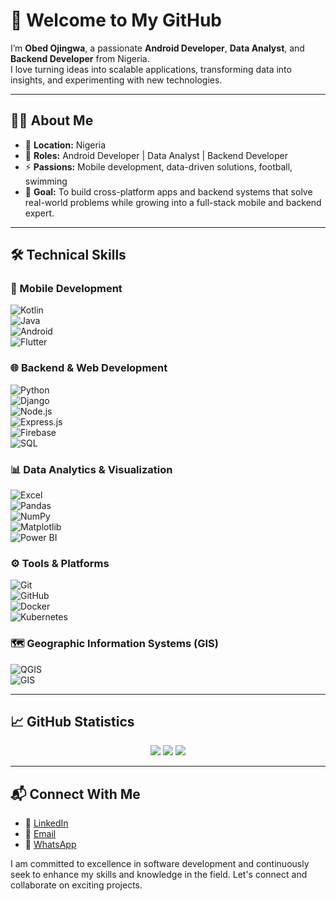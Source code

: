 

# 👋 Welcome to My GitHub  

 I’m **Obed Ojingwa**, a passionate **Android Developer**, **Data Analyst**, and **Backend Developer** from Nigeria.  
I love turning ideas into scalable applications, transforming data into insights, and experimenting with new technologies.  

---


## 👨‍💻 About Me  
- 📍 **Location:** Nigeria  
- 💼 **Roles:** Android Developer | Data Analyst  | Backend Developer 
- ⚡ **Passions:** Mobile development, data-driven solutions, football, swimming  
- 🎯 **Goal:** To build cross-platform apps and backend systems that solve real-world problems while growing into a full-stack mobile and backend expert.  

---

## 🛠️ Technical Skills  

### 📱 Mobile Development  
![Kotlin](https://img.shields.io/badge/-Kotlin-0095D5?style=flat&logo=kotlin&logoColor=white)  
![Java](https://img.shields.io/badge/-Java-007396?style=flat&logo=java&logoColor=white)  
![Android](https://img.shields.io/badge/-Android-3DDC84?style=flat&logo=android&logoColor=white)  
![Flutter](https://img.shields.io/badge/-Flutter-02569B?style=flat&logo=flutter&logoColor=white)  

### 🌐 Backend & Web Development  
![Python](https://img.shields.io/badge/-Python-3776AB?style=flat&logo=python&logoColor=white)  
![Django](https://img.shields.io/badge/-Django-092E20?style=flat&logo=django&logoColor=white)  
![Node.js](https://img.shields.io/badge/-Node.js-339933?style=flat&logo=node.js&logoColor=white)  
![Express.js](https://img.shields.io/badge/-Express.js-000000?style=flat&logo=express&logoColor=white)  
![Firebase](https://img.shields.io/badge/-Firebase-FFCA28?style=flat&logo=firebase&logoColor=black)  
![SQL](https://img.shields.io/badge/-SQL-4479A1?style=flat&logo=postgresql&logoColor=white)  

### 📊 Data Analytics & Visualization  
![Excel](https://img.shields.io/badge/-Excel-217346?style=flat&logo=microsoft-excel&logoColor=white)  
![Pandas](https://img.shields.io/badge/-Pandas-150458?style=flat&logo=pandas&logoColor=white)  
![NumPy](https://img.shields.io/badge/-NumPy-013243?style=flat&logo=numpy&logoColor=white)  
![Matplotlib](https://img.shields.io/badge/-Matplotlib-11557C?style=flat&logo=plotly&logoColor=white)  
![Power BI](https://img.shields.io/badge/-Power%20BI-F2C811?style=flat&logo=powerbi&logoColor=black)  

### ⚙️ Tools & Platforms  
![Git](https://img.shields.io/badge/-Git-F05032?style=flat&logo=git&logoColor=white)  
![GitHub](https://img.shields.io/badge/-GitHub-181717?style=flat&logo=github&logoColor=white)  
![Docker](https://img.shields.io/badge/-Docker-2496ED?style=flat&logo=docker&logoColor=white)  
![Kubernetes](https://img.shields.io/badge/-Kubernetes-326CE5?style=flat&logo=kubernetes&logoColor=white)  

### 🗺️ Geographic Information Systems (GIS)  
![QGIS](https://img.shields.io/badge/-QGIS-3BAB3D?style=flat&logo=qgis&logoColor=white)  
![GIS](https://img.shields.io/badge/-GIS-34A853?style=flat&logo=google-maps&logoColor=white)  

---

## 📈 GitHub Statistics  

<div align="center">
  <img src="https://github-readme-stats.vercel.app/api?username=Obed-Ojingwa&show_icons=true&theme=radical" />
  <img src="https://github-readme-stats.vercel.app/api/top-langs/?username=Obed-Ojingwa&layout=compact&theme=radical" />
  <img src="https://github-readme-streak-stats.herokuapp.com/?user=Obed-Ojingwa&theme=radical" />
</div>  

---

## 📬 Connect With Me  

- 💼 [LinkedIn](https://www.linkedin.com/in/obed-ojingwa-94a73422a/)  
- 📧 [Email](mailto:obedojingwa@gmail.com)  
- 💬 [WhatsApp](https://wa.me/+2348102544186)  


I am committed to excellence in software development and continuously seek to enhance my skills and knowledge in the field. Let's connect and collaborate on exciting projects.
